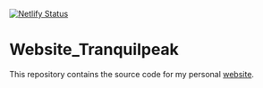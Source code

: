 [![Netlify Status](https://api.netlify.com/api/v1/badges/caf7fb5f-862f-4e0a-aec1-0b24df414523/deploy-status)](https://app.netlify.com/sites/xenodochial-borg-c0d865/deploys)
# Website_Tranquilpeak
 This repository contains the source code for my personal [website](https://nicolakollmann.netlify.app).
